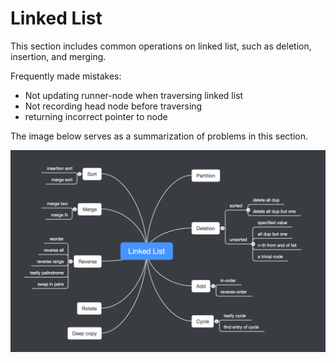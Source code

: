 # Linked List

This section includes common operations on linked list, such as deletion, insertion, and merging.

Frequently made mistakes:

- Not updating runner-node when traversing linked list
- Not recording head node before traversing
- returning incorrect pointer to node

The image below serves as a summarization of problems in this section.

![Linked List](../../shared-files/images/linked_list_summary_en.png)
